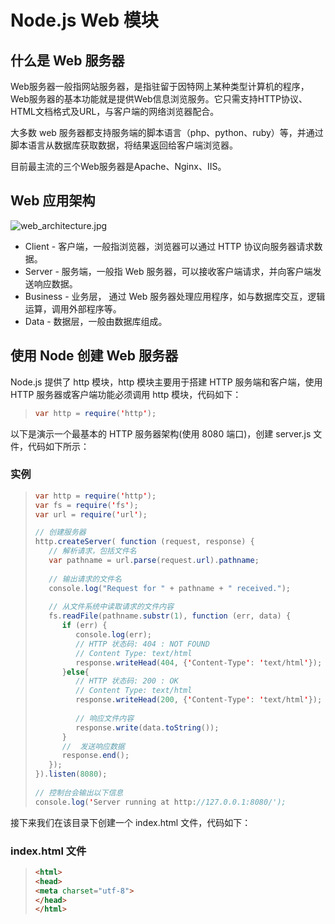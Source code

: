 # Node.js Web 模块

## 什么是 Web 服务器

Web服务器一般指网站服务器，是指驻留于因特网上某种类型计算机的程序，Web服务器的基本功能就是提供Web信息浏览服务。它只需支持HTTP协议、HTML文档格式及URL，与客户端的网络浏览器配合。

大多数 web 服务器都支持服务端的脚本语言（php、python、ruby）等，并通过脚本语言从数据库获取数据，将结果返回给客户端浏览器。

目前最主流的三个Web服务器是Apache、Nginx、IIS。

## Web 应用架构

![web_architecture.jpg](web_architecture.jpg)

* Client - 客户端，一般指浏览器，浏览器可以通过 HTTP 协议向服务器请求数据。
* Server - 服务端，一般指 Web 服务器，可以接收客户端请求，并向客户端发送响应数据。
* Business - 业务层， 通过 Web 服务器处理应用程序，如与数据库交互，逻辑运算，调用外部程序等。
* Data - 数据层，一般由数据库组成。

## 使用 Node 创建 Web 服务器

Node.js 提供了 http 模块，http 模块主要用于搭建 HTTP 服务端和客户端，使用 HTTP 服务器或客户端功能必须调用 http 模块，代码如下：

> ```java
> var http = require('http');
> ```

以下是演示一个最基本的 HTTP 服务器架构(使用 8080 端口)，创建 server.js 文件，代码如下所示：

### 实例

> ```java
> var http = require('http');
> var fs = require('fs');
> var url = require('url');
> 
> // 创建服务器
> http.createServer( function (request, response) {
>    // 解析请求，包括文件名
>    var pathname = url.parse(request.url).pathname;
>    
>    // 输出请求的文件名
>    console.log("Request for " + pathname + " received.");
>    
>    // 从文件系统中读取请求的文件内容
>    fs.readFile(pathname.substr(1), function (err, data) {
>       if (err) {
>          console.log(err);
>          // HTTP 状态码: 404 : NOT FOUND
>          // Content Type: text/html
>          response.writeHead(404, {'Content-Type': 'text/html'});
>       }else{             
>          // HTTP 状态码: 200 : OK
>          // Content Type: text/html
>          response.writeHead(200, {'Content-Type': 'text/html'});    
>          
>          // 响应文件内容
>          response.write(data.toString());        
>       }
>       //  发送响应数据
>       response.end();
>    });   
> }).listen(8080);
>  
> // 控制台会输出以下信息
> console.log('Server running at http://127.0.0.1:8080/');
> ```

接下来我们在该目录下创建一个 index.html 文件，代码如下：

### index.html 文件

> ```html
> <html>
> <head>
> <meta charset="utf-8">
> </head>
> </html>
> ```